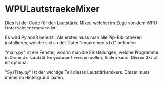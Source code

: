 # WPULautstraekeMixer
Dies ist der Code für den Lautstärke Mixer, welcher im Zuge von dem WPU Unterricht entstanden ist.

Es wird Python3 benutzt.
Als erstes muss man alle Pip-Bibliotheken installieren, welche sich in der Datei "requirements.txt" befinden.

"main.py" ist ein Fenster, wodrin man die Einstellungen, welche Programme in Sinne der Lautstärke gesteuert werden sollen, finden kann. Dieses Skript ist optional.

"SysTray.py" ist der wichtige Teil dieses Lautstärkemixers. Dieser muss immer im Hintergrund laufen.
